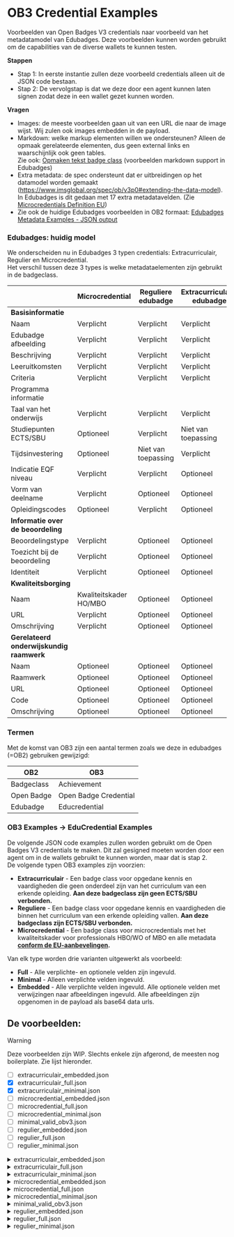 # OB3 Credential Examples

Voorbeelden van Open Badges V3 credentials naar voorbeeld van het
metadatamodel van Edubadges.
Deze voorbeelden kunnen worden gebruikt om de capabilities van de
diverse wallets te kunnen testen.

**Stappen**

-   Stap 1: In eerste instantie zullen deze voorbeeld credentials alleen
    uit de JSON code bestaan. 
-   Stap 2: De vervolgstap is dat we deze door een agent kunnen laten
    signen zodat deze in een wallet gezet kunnen worden.

**Vragen**

-   Images: de meeste voorbeelden gaan uit van een URL die naar de image
    wijst. Wij zulen ook images embedden in de payload.
-   Markdown: welke markup elementen willen we ondersteunen? Alleen de
    opmaak gerelateerde elementen, dus geen external links en
    waarschijnlijk ook geen tables.\
    Zie ook: [Opmaken tekst badge
    class](https://wiki.surfnet.nl/display/Edubadges/Opmaken+tekst+badge+class) (voorbeelden markdown support in
    Edubadges)
-   Extra metadata: de spec ondersteunt dat er uitbreidingen op het
    datamodel worden gemaakt
    (<https://www.imsglobal.org/spec/ob/v3p0#extending-the-data-model>).
    In Edubadges is dit gedaan met 17 extra metadatavelden. (Zie
    [Microcredentials Definition
    EU](https://wiki.surfnet.nl/display/Edubadges/Microcredentials+Definition+EU))
-   Zie ook de huidige Edubadges voorbeelden in OB2 formaat: [Edubadges
    Metadata Examples - JSON
    output](https://wiki.surfnet.nl/display/Edubadges/Edubadges+Metadata+Examples+-+JSON+output)

### Edubadges: huidig model

We onderscheiden nu in Edubadges 3 typen credentials: Extracurriculair,
Regulier en Microcredential.\
Het verschil tussen deze 3 types is welke metadataelementen zijn
gebruikt in de badgeclass.

|                                          | Microcredential        | Reguliere edubadge   | Extracurriculaire edubadge   |
| ---------------------------------------- | ---------------------- | -------------------- | ---------------------------- |
| **Basisinformatie**                      |                        |                      |                              |
| Naam                                     | Verplicht              | Verplicht            | Verplicht                    |
| Edubadge afbeelding                      | Verplicht              | Verplicht            | Verplicht                    |
| Beschrijving                             | Verplicht              | Verplicht            | Verplicht                    |
| Leeruitkomsten                           | Verplicht              | Verplicht            | Verplicht                    |
| Criteria                                 | Verplicht              | Verplicht            | Verplicht                    |
| Programma informatie                     |                        |                      |                              |
| Taal van het onderwijs                   | Verplicht              | Verplicht            | Verplicht                    |
| Studiepunten ECTS/SBU                    | Optioneel              | Verplicht            | Niet van toepassing          |
| Tijdsinvestering                         | Optioneel              | Niet van toepassing  | Verplicht                    |
| Indicatie EQF niveau                     | Verplicht              | Verplicht            | Optioneel                    |
| Vorm van deelname                        | Verplicht              | Optioneel            | Optioneel                    |
| Opleidingscodes                          | Optioneel              | Verplicht            | Optioneel                    |
| **Informatie over de beoordeling**       |                        |                      |                              |
| Beoordelingstype                         | Verplicht              | Optioneel            | Optioneel                    |
| Toezicht bij de beoordeling              | Verplicht              | Optioneel            | Optioneel                    |
| Identiteit                               | Verplicht              | Optioneel            | Optioneel                    |
| **Kwaliteitsborging**                    |                        |                      |                              |
| Naam                                     | Kwaliteitskader HO/MBO | Optioneel            | Optioneel                    |
| URL                                      | Verplicht              | Optioneel            | Optioneel                    |
| Omschrijving                             | Verplicht              | Optioneel            | Optioneel                    |
| **Gerelateerd onderwijskundig raamwerk** |                        |                      |                              |
| Naam                                     | Optioneel              | Optioneel            | Optioneel                    |
| Raamwerk                                 | Optioneel              | Optioneel            | Optioneel                    |
| URL                                      | Optioneel              | Optioneel            | Optioneel                    |
| Code                                     | Optioneel              | Optioneel            | Optioneel                    |
| Omschrijving                             | Optioneel              | Optioneel            | Optioneel                    |

### Termen

Met de komst van OB3 zijn een aantal termen zoals we deze in edubadges
(=OB2) gebruiken gewijzigd:

| OB2              | OB3                   |
|------------------|-----------------------|
| Badgeclass       | Achievement           |
| Open Badge       | Open Badge Credential |
| Edubadge         | Educredential         |


### OB3 Examples → EduCredential Examples

De volgende JSON code examples zullen worden gebruikt om de Open Badges
V3 credentials te maken. Dit zal gesigned moeten worden door een agent
om in de wallets gebruikt te kunnen worden, maar dat is stap 2.\
De volgende typen OB3 examples zijn voorzien:

-   **Extracurriculair** - Een badge class voor opgedane kennis en
    vaardigheden die geen onderdeel zijn van het curriculum van een
    erkende opleiding. **Aan deze badgeclass zijn geen ECTS/SBU
    verbonden.**
-   **Reguliere** - Een badge class voor opgedane kennis en vaardigheden
    die binnen het curriculum van een erkende opleiding vallen. **Aan
    deze badgeclass zijn ECTS/SBU verbonden.**
-   **Microcredential** - Een badge class voor microcredentials met het
    kwaliteitskader voor professionals HBO/WO of MBO en alle metadata
    **[conform de
    EU-aanbevelingen](https://wiki.surfnet.nl/display/Edubadges/Microcredentials+Definition+EU).**

Van elk type worden drie varianten uitgewerkt als voorbeeld:

-   **Full** - Alle verplichte- en optionele velden zijn ingevuld.
-   **Minimal** - Alleen verplichte velden ingevuld.
-   **Embedded** - Alle verplichte velden ingevuld. Alle optionele
    velden met verwijzingen naar afbeeldingen ingevuld. Alle
    afbeeldingen zijn opgenomen in de payload als base64 data urls.

## De voorbeelden:

> [!WARNING]  
> Deze voorbeelden zijn WIP. Slechts enkele zijn afgerond, de meesten nog boilerplate. Zie lijst hieronder.

* [ ]  extracurriculair_embedded.json
* [x]  extracurriculair_full.json
* [x]  extracurriculair_minimal.json
* [ ]  microcredential_embedded.json
* [ ]  microcredential_full.json
* [ ]  microcredential_minimal.json
* [ ]  minimal_valid_obv3.json
* [ ]  regulier_embedded.json
* [ ]  regulier_full.json
* [ ]  regulier_minimal.json

<!-- managed_by_embed -->
<details>
<summary>extracurriculair_embedded.json</summary>

```json
{
  "@context": [
    "https://www.w3.org/ns/credentials/v2",
    "https://purl.imsglobal.org/spec/ob/v3p0/context-3.0.3.json"
  ],
  "id": "http://example.com/credentials/example-credential",
  "type": [
    "VerifiableCredential",
    "OpenBadgeCredential"
  ],
  "issuer": {
    "id": "https://www.edubadges.nl/public/issuers/lQ67BQQQS-eBx5syJGpazg",
    "type": [
      "Profile"
    ],
    "name": " SURF - Team edubadges"
  },
  "validFrom": "2014-06-01T00:00:00Z",
  "name": "Example Badge",
  "credentialSubject": {
    "id": "did:example:ebfeb1f712ebc6f1c276e12ec21",
    "type": [
      "AchievementSubject"
    ],
    "achievement": {
      "id": "https://example.com/achievements/lorem-ipsum",
      "type": [
        "Achievement"
      ],
      "criteria": {
        "narrative": "Lorem ipsum dolor sit amet, consectetur adipiscing elit"
      },
      "description": "Lorem ipsum dolor sit amet, consectetur adipiscing elit sit amet, consectetur adipiscing elit",
      "name": "Lorem ipsum"
    }
  }
}
```

</details>
<details>
<summary>extracurriculair_full.json</summary>

```json
{
  "@context": [
    "https://www.w3.org/ns/credentials/v2",
    "https://purl.imsglobal.org/spec/ob/v3p0/context-3.0.3.json",

    "https://contexts.example.com/alignment-extension.json",
    "https://contexts.example.com/assessment-type-extension.json",
    "https://contexts.example.com/course-language-extension.json",
    "https://contexts.example.com/education-program-identifier-extension.json",
    "https://contexts.example.com/eqf-extension.json",
    "https://contexts.example.com/identity-checked-extension.json",
    "https://contexts.example.com/institution-identifier-extension.json",
    "https://contexts.example.com/learning-outcome-extension.json",
    "https://contexts.example.com/participation-form-extension.json",
    "https://contexts.example.com/quality-assurance-extension.json",
    "https://contexts.example.com/supervision-type-extension.json",
    "https://contexts.example.com/time-investment-extension.json"
  ],
  "id": "http://example.com/credentials/crd-A1B2C3",
  "type": [
    "VerifiableCredential",
    "OpenBadgeCredential"
  ],
  "issuer": {
    "id": "https://example.com/issuers/iss-9Z8Y7X",
    "type": [
      "Profile"
    ],
    "name": "Naboo Theed University"
  },
  "validFrom": "2014-06-01T00:00:00Z",
  "name": "Example Extra-Curricular Achievement",
  "credentialSubject": {
    "id": "https://example.com/credentials/stu-1A2B3C",
    "type": [
      "AchievementSubject"
    ],
    "achievement": {
      "id": "https://example.com/achievements/ach-33LML",
      "type": [
        "Achievement"
      ],
      "name": "Lightsaber Dueling Techniques",
      "image": {
        "id": "https://static.example.com/lightsaber.jpg",
        "type": "Image"
      },
      "description": "# Lightsaber Dueling Techniques\n This badge is awarded for demonstrating proficiency in lightsaber dueling techniques.\n\n\n      Below text is dummy text to show all the markdown features.\n\n      ## Koptexten\n\n      # h1 Koptekst\n\n      ## h2 Koptekst\n\n      ### h3 Koptekst\n\n      #### h4 Koptekst\n\n      ##### h5 Koptekst\n\n      ###### h6 Koptekst\n\n      ## Regelafbrekingen\n\n      Hier is een regel voor ons om mee te beginnen.\n      >\n\n      Deze regel wordt gescheiden van de vorige door een \">\" \n      (groter dan teken, zonder de aanhalingstekens) \n      zodat het een *aparte paragraaf* wordt.\n      >\n      >\n      >\n      Het intikken van meer > tekens levert echter niet meer lege regels op.\n      \n      ## Nadruk\n\n      **Dit is vetgedrukte tekst**\n\n      *Dit is cursieve tekst*\n\n      ~~Dit is doorgehaalde tekst~~\n\n      ## Blockquotes\n\n      > Blockquotes kunnen ook genest worden...\n      >> ...by using additional greater-than signs right next to each other...\n      > > > ...or with spaces between the arrows.\n\n      ## Ongeordende lijsten\n\n      + Maak een lijst door een regel te beginnen met `+`, `-`, of `*`\n      + Sub-lijsten worden gemaakt door 2 spaties in te laten springen:\n        - Verandering van markeringsteken forceert start van nieuwe lijst:\n          * Ac tristique libero volutpat at\n          + Facilisis in pretium nisl aliquet\n          - Nulla volutpat aliquam velit\n      + Zeer gemakkelijk!\n\n      ## Geordende lijsten\n\n      1. Maak een lijst door een regel te beginnen met `1.'\n      2. Tweede item\n      3. Derde item\n      4. Zeer gemakkelijk!\n\n      ## Code, Links, Images en Tabellen zijn niet ondersteund",
      "criteria": {
        "narrative": "To earn this badge, you must demonstrate proficiency in lightsaber dueling techniques."
      },

      "LearningOutcome": "Is **fysically** able to perform *lightsaber dueling techniques* against an opponent in the **same class**.",
      "Language": "en_EN",
      "TimeInvestment": 42,

      "EQF": 3,
      "ParticipationForm": "Onsite",
      "InstitutionIdentifier": 123456,

      "AssessmentType": "Application of a skill",
      "SupervisionType": "Supervised with identity verification",
      "IdentityChecked": true,

      "QualityAssurance": {
        "name": "Kwaliteitskader Microcredentials voor Professionals HBO en WO",
        "url": "https://www.versnellingsplan.nl/Kennisbank/pilot-microcredentials-2/",
        "description": "In het Nederlandse hoger onderwijs is in de afgelopen jaren een hoogwaardig stelsel van kwaliteitsborging gegroeid.\n\nInstellingen geven hier allen op hun eigen wijze kleur aan. Deze eigenheid en diversiteit kunnen beschouwd worden als een kracht van het stelsel, maar kan ook leiden tot discussie onderling wanneer gezocht wordt naar eenduidigheid. Daarom is gekozen voor een kwaliteitskader waarbinnen instellingen zoveel mogelijk (inhoudelijke) vrijheid genieten. De pilot geeft ruimte aan de instellingen om te starten met dit kader als vertrekpunt en deze al doende in gezamenlijkheid bij te schaven en verder in te vullen....."
      },

      "Alignment": {
        "name" : "dueling",
        "framework": "ESCO",
        "code": "2b22f3b1-5de4-43f9-b6d1-b20f65871268",
        "description": "The discipline that *studies*, *trains* and *improves* the act of **dueling with a lightsaber**.",
        "URL": "https://data.example.com/esco/skill/2b22f3b1-5de4-43f9-b6d1-b20f65871268"
      }
    }
  }
}
```

</details>
<details>
<summary>extracurriculair_minimal.json</summary>

```json
{
  "@context": [
    "https://www.w3.org/ns/credentials/v2",
    "https://purl.imsglobal.org/spec/ob/v3p0/context-3.0.3.json",
    "https://contexts.example.com/learning-outcome-extension.json",
    "https://contexts.example.com/course-language-extension.json",
    "https://contexts.example.com/time-investment-extension.json"
  ],
  "id": "http://example.com/credentials/crd-A1B2C3",
  "type": [
    "VerifiableCredential",
    "OpenBadgeCredential"
  ],
  "issuer": {
    "id": "https://example.com/issuers/iss-9Z8Y7X",
    "type": [
      "Profile"
    ],
    "name": "Naboo Theed University"
  },
  "validFrom": "2014-06-01T00:00:00Z",
  "name": "Example Extra-Curricular Achievement",
  "credentialSubject": {
    "id": "https://example.com/students/stu-1A2B3C",
    "type": [
      "AchievementSubject"
    ],
    "achievement": {
      "id": "https://example.com/achievements/ach-33LML",
      "type": [
        "Achievement"
      ],
      "name": "Lightsaber Dueling Techniques",
      "image": {
        "id": "https://static.example.com/lightsaber.jpg",
        "type": "Image"
      },
      "description": "This badge is awarded for demonstrating proficiency in lightsaber dueling techniques.",
      "criteria": {
        "narrative": "To earn this badge, you must demonstrate proficiency in lightsaber dueling techniques."
      },

      "LearningOutcome": "Is fysically able to perform lightsaber dueling techniques against an opponent in the same class.",
      "CourseLanguage": "en_EN",
      "TimeInvestment": 42
    }
  }
}
```

</details>
<details>
<summary>microcredential_embedded.json</summary>

```json
{
  "@context": [
    "https://www.w3.org/ns/credentials/v2",
    "https://purl.imsglobal.org/spec/ob/v3p0/context-3.0.3.json"
  ],
  "id": "http://example.com/credentials/example-credential",
  "type": [
    "VerifiableCredential",
    "OpenBadgeCredential"
  ],
  "issuer": {
    "id": "https://www.edubadges.nl/public/issuers/lQ67BQQQS-eBx5syJGpazg",
    "type": [
      "Profile"
    ],
    "name": " SURF - Team edubadges"
  },
  "validFrom": "2014-06-01T00:00:00Z",
  "name": "Example Badge",
  "credentialSubject": {
    "id": "did:example:ebfeb1f712ebc6f1c276e12ec21",
    "type": [
      "AchievementSubject"
    ],
    "achievement": {
      "id": "https://example.com/achievements/lorem-ipsum",
      "type": [
        "Achievement"
      ],
      "criteria": {
        "narrative": "Lorem ipsum dolor sit amet, consectetur adipiscing elit"
      },
      "description": "Lorem ipsum dolor sit amet, consectetur adipiscing elit sit amet, consectetur adipiscing elit",
      "name": "Lorem ipsum"
    }
  }
}
```

</details>
<details>
<summary>microcredential_full.json</summary>

```json
{
  "@context": [
    "https://www.w3.org/ns/credentials/v2",
    "https://purl.imsglobal.org/spec/ob/v3p0/context-3.0.3.json"
  ],
  "id": "http://example.com/credentials/example-credential",
  "type": [
    "VerifiableCredential",
    "OpenBadgeCredential"
  ],
  "issuer": {
    "id": "https://www.edubadges.nl/public/issuers/lQ67BQQQS-eBx5syJGpazg",
    "type": [
      "Profile"
    ],
    "name": " SURF - Team edubadges"
  },
  "validFrom": "2014-06-01T00:00:00Z",
  "name": "Example Badge",
  "credentialSubject": {
    "id": "did:example:ebfeb1f712ebc6f1c276e12ec21",
    "type": [
      "AchievementSubject"
    ],
    "achievement": {
      "id": "https://example.com/achievements/lorem-ipsum",
      "type": [
        "Achievement"
      ],
      "criteria": {
        "narrative": "Lorem ipsum dolor sit amet, consectetur adipiscing elit"
      },
      "description": "Lorem ipsum dolor sit amet, consectetur adipiscing elit sit amet, consectetur adipiscing elit",
      "name": "Lorem ipsum"
    }
  }
}
```

</details>
<details>
<summary>microcredential_minimal.json</summary>

```json
{
  "@context": [
    "https://www.w3.org/ns/credentials/v2",
    "https://purl.imsglobal.org/spec/ob/v3p0/context-3.0.3.json"
  ],
  "id": "http://example.com/credentials/example-credential",
  "type": [
    "VerifiableCredential",
    "OpenBadgeCredential"
  ],
  "issuer": {
    "id": "https://www.edubadges.nl/public/issuers/lQ67BQQQS-eBx5syJGpazg",
    "type": [
      "Profile"
    ],
    "name": " SURF - Team edubadges"
  },
  "validFrom": "2014-06-01T00:00:00Z",
  "name": "Example Badge",
  "credentialSubject": {
    "id": "did:example:ebfeb1f712ebc6f1c276e12ec21",
    "type": [
      "AchievementSubject"
    ],
    "achievement": {
      "id": "https://example.com/achievements/lorem-ipsum",
      "type": [
        "Achievement"
      ],
      "criteria": {
        "narrative": "Lorem ipsum dolor sit amet, consectetur adipiscing elit"
      },
      "description": "Lorem ipsum dolor sit amet, consectetur adipiscing elit sit amet, consectetur adipiscing elit",
      "name": "Lorem ipsum"
    }
  }
}
```

</details>
<details>
<summary>minimal_valid_obv3.json</summary>

```json
{
  "@context": [
    "https://www.w3.org/ns/credentials/v2",
    "https://purl.imsglobal.org/spec/ob/v3p0/context-3.0.3.json"
  ],
  "id": "http://example.com/credentials/example-credential",
  "type": [
    "VerifiableCredential",
    "OpenBadgeCredential"
  ],
  "issuer": {
    "id": "https://www.edubadges.nl/public/issuers/lQ67BQQQS-eBx5syJGpazg",
    "type": [
      "Profile"
    ],
    "name": " SURF - Team edubadges"
  },
  "validFrom": "2014-06-01T00:00:00Z",
  "name": "Example Badge",
  "credentialSubject": {
    "id": "did:example:ebfeb1f712ebc6f1c276e12ec21",
    "type": [
      "AchievementSubject"
    ],
    "achievement": {
      "id": "https://example.com/achievements/lorem-ipsum",
      "type": [
        "Achievement"
      ],
      "criteria": {
        "narrative": "Lorem ipsum dolor sit amet, consectetur adipiscing elit"
      },
      "description": "Lorem ipsum dolor sit amet, consectetur adipiscing elit sit amet, consectetur adipiscing elit",
      "name": "Lorem ipsum"
    }
  }
}
```

</details>
<details>
<summary>regulier_embedded.json</summary>

```json
{
  "@context": [
    "https://www.w3.org/ns/credentials/v2",
    "https://purl.imsglobal.org/spec/ob/v3p0/context-3.0.3.json"
  ],
  "id": "http://example.com/credentials/example-credential",
  "type": [
    "VerifiableCredential",
    "OpenBadgeCredential"
  ],
  "issuer": {
    "id": "https://www.edubadges.nl/public/issuers/lQ67BQQQS-eBx5syJGpazg",
    "type": [
      "Profile"
    ],
    "name": " SURF - Team edubadges"
  },
  "validFrom": "2014-06-01T00:00:00Z",
  "name": "Example Badge",
  "credentialSubject": {
    "id": "did:example:ebfeb1f712ebc6f1c276e12ec21",
    "type": [
      "AchievementSubject"
    ],
    "achievement": {
      "id": "https://example.com/achievements/lorem-ipsum",
      "type": [
        "Achievement"
      ],
      "criteria": {
        "narrative": "Lorem ipsum dolor sit amet, consectetur adipiscing elit"
      },
      "description": "Lorem ipsum dolor sit amet, consectetur adipiscing elit sit amet, consectetur adipiscing elit",
      "name": "Lorem ipsum"
    }
  }
}
```

</details>
<details>
<summary>regulier_full.json</summary>

```json
{
  "@context": [
    "https://www.w3.org/ns/credentials/v2",
    "https://purl.imsglobal.org/spec/ob/v3p0/context-3.0.3.json"
  ],
  "id": "http://example.com/credentials/example-credential",
  "type": [
    "VerifiableCredential",
    "OpenBadgeCredential"
  ],
  "issuer": {
    "id": "https://www.edubadges.nl/public/issuers/lQ67BQQQS-eBx5syJGpazg",
    "type": [
      "Profile"
    ],
    "name": " SURF - Team edubadges"
  },
  "validFrom": "2014-06-01T00:00:00Z",
  "name": "Example Badge",
  "credentialSubject": {
    "id": "did:example:ebfeb1f712ebc6f1c276e12ec21",
    "type": [
      "AchievementSubject"
    ],
    "achievement": {
      "id": "https://example.com/achievements/lorem-ipsum",
      "type": [
        "Achievement"
      ],
      "criteria": {
        "narrative": "Lorem ipsum dolor sit amet, consectetur adipiscing elit"
      },
      "description": "Lorem ipsum dolor sit amet, consectetur adipiscing elit sit amet, consectetur adipiscing elit",
      "name": "Lorem ipsum"
    }
  }
}
```

</details>
<details>
<summary>regulier_minimal.json</summary>

```json
{
  "@context": [
    "https://www.w3.org/ns/credentials/v2",
    "https://purl.imsglobal.org/spec/ob/v3p0/context-3.0.3.json"
  ],
  "id": "http://example.com/credentials/example-credential",
  "type": [
    "VerifiableCredential",
    "OpenBadgeCredential"
  ],
  "issuer": {
    "id": "https://www.edubadges.nl/public/issuers/lQ67BQQQS-eBx5syJGpazg",
    "type": [
      "Profile"
    ],
    "name": " SURF - Team edubadges"
  },
  "validFrom": "2014-06-01T00:00:00Z",
  "name": "Example Badge",
  "credentialSubject": {
    "id": "did:example:ebfeb1f712ebc6f1c276e12ec21",
    "type": [
      "AchievementSubject"
    ],
    "achievement": {
      "id": "https://example.com/achievements/lorem-ipsum",
      "type": [
        "Achievement"
      ],
      "criteria": {
        "narrative": "Lorem ipsum dolor sit amet, consectetur adipiscing elit"
      },
      "description": "Lorem ipsum dolor sit amet, consectetur adipiscing elit sit amet, consectetur adipiscing elit",
      "name": "Lorem ipsum"
    }
  }
}
```

</details>
<!-- /managed_by_embed -->
